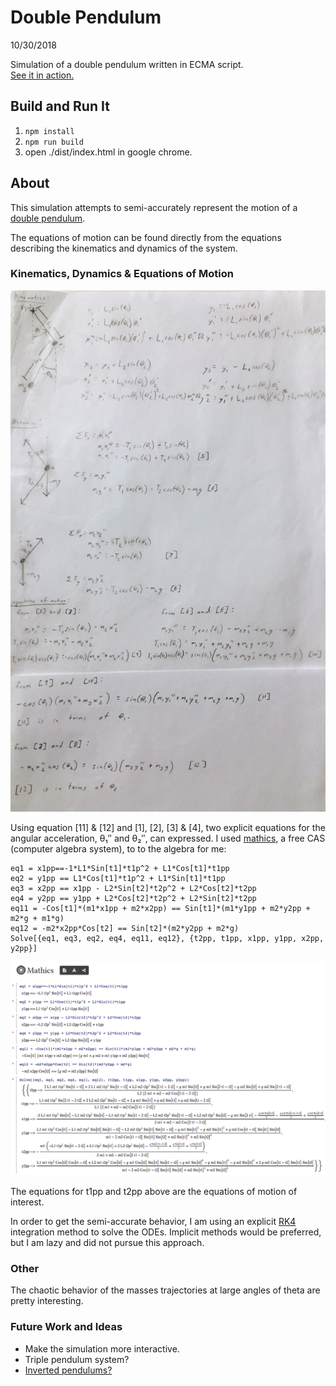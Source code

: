 # Double Pendulum
10/30/2018

Simulation of a double pendulum written in ECMA script.  
[See it in action.](https://lemmingapex.github.io/double-pendulum/dist/)

## Build and Run It

1. `npm install`
2. `npm run build`
3. open ./dist/index.html in google chrome.

## About

This simulation attempts to semi-accurately represent the motion of a [double pendulum](https://en.wikipedia.org/wiki/Double_pendulum).

The equations of motion can be found directly from the equations describing the kinematics and dynamics of the system.

### Kinematics, Dynamics & Equations of Motion

![equations of motion](./equations_of_motion.jpg)

Using equation [11] & [12] and [1], [2], [3] & [4], two explicit equations for the angular acceleration, θ₁′′ and θ₂′′, can expressed.  I used [mathics](https://mathics.github.io/), a free CAS (computer algebra system), to to the algebra for me:

```
eq1 = x1pp==-1*L1*Sin[t1]*t1p^2 + L1*Cos[t1]*t1pp
eq2 = y1pp == L1*Cos[t1]*t1p^2 + L1*Sin[t1]*t1pp
eq3 = x2pp == x1pp - L2*Sin[t2]*t2p^2 + L2*Cos[t2]*t2pp
eq4 = y2pp == y1pp + L2*Cos[t2]*t2p^2 + L2*Sin[t2]*t2pp
eq11 = -Cos[t1]*(m1*x1pp + m2*x2pp) == Sin[t1]*(m1*y1pp + m2*y2pp + m2*g + m1*g)
eq12 = -m2*x2pp*Cos[t2] == Sin[t2]*(m2*y2pp + m2*g)
Solve[{eq1, eq3, eq2, eq4, eq11, eq12}, {t2pp, t1pp, x1pp, y1pp, x2pp, y2pp}]
```

![mathics](./mathics.png)

The equations for t1pp and t2pp above are the equations of motion of interest.

In order to get the semi-accurate behavior, I am using an explicit [RK4](https://en.wikipedia.org/wiki/Runge–Kutta_methods) integration method to solve the ODEs.  Implicit methods would be preferred, but I am lazy and did not pursue this approach.

### Other

The chaotic behavior of the masses trajectories at large angles of theta are pretty interesting.

### Future Work and Ideas
* Make the simulation more interactive.
* Triple pendulum system?
* [Inverted pendulums?](https://en.wikipedia.org/wiki/Double_inverted_pendulum)
